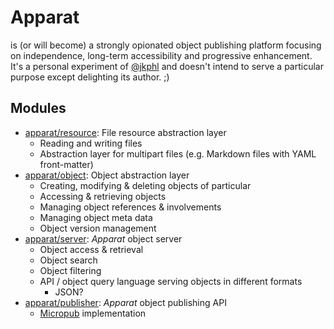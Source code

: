 Apparat
=======

is (or will become) a strongly opionated object publishing platform focusing on independence, long-term accessibility and progressive enhancement. It's a personal experiment of [@jkphl](https://github.com/jkphl) and doesn't intend to serve a particular purpose except delighting its author. ;)


Modules
-------

* [apparat/resource](https://github.com/apparat/resource): File resource abstraction layer
	* Reading and writing files
	* Abstraction layer for multipart files (e.g. Markdown files with YAML front-matter)
* [apparat/object](https://github.com/apparat/object): Object abstraction layer
	* Creating, modifying & deleting objects of particular
	* Accessing & retrieving objects
	* Managing object references & involvements
	* Managing object meta data
	* Object version management
* [apparat/server](https://github.com/apparat/server): *Apparat* object server
	* Object access & retrieval
	* Object search
	* Object filtering
	* API / object query language serving objects in different formats
		* JSON?
* [apparat/publisher](https://github.com/apparat/publisher): *Apparat* object publishing API
	* [Micropub](https://indiewebcamp.com/Micropub) implementation